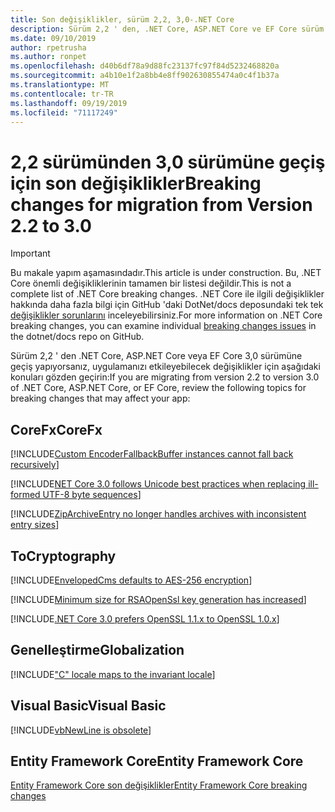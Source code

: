 ```yaml
---
title: Son değişiklikler, sürüm 2,2, 3,0-.NET Core
description: Sürüm 2,2 ' den, .NET Core, ASP.NET Core ve EF Core sürüm 3,0 ' den son değişiklikleri listeler.
ms.date: 09/10/2019
author: rpetrusha
ms.author: ronpet
ms.openlocfilehash: d40b6df78a9d88fc23137fc97f84d5232468820a
ms.sourcegitcommit: a4b10e1f2a8bb4e8ff902630855474a0c4f1b37a
ms.translationtype: MT
ms.contentlocale: tr-TR
ms.lasthandoff: 09/19/2019
ms.locfileid: "71117249"
---
```

# <a name="breaking-changes-for-migration-from-version-22-to-30"></a><span data-ttu-id="d1f64-103">2,2 sürümünden 3,0 sürümüne geçiş için son değişiklikler</span><span class="sxs-lookup"><span data-stu-id="d1f64-103">Breaking changes for migration from Version 2.2 to 3.0</span></span>

> [!IMPORTANT]
> <span data-ttu-id="d1f64-104">Bu makale yapım aşamasındadır.</span><span class="sxs-lookup"><span data-stu-id="d1f64-104">This article is under construction.</span></span> <span data-ttu-id="d1f64-105">Bu, .NET Core önemli değişikliklerinin tamamen bir listesi değildir.</span><span class="sxs-lookup"><span data-stu-id="d1f64-105">This is not a complete list of .NET Core breaking changes.</span></span> <span data-ttu-id="d1f64-106">.NET Core ile ilgili değişiklikler hakkında daha fazla bilgi için GitHub 'daki DotNet/docs deposundaki tek tek [değişiklikler sorunlarını](https://github.com/dotnet/docs/issues?q=is%3Aissue+is%3Aopen+label%3Abreaking-change) inceleyebilirsiniz.</span><span class="sxs-lookup"><span data-stu-id="d1f64-106">For more information on .NET Core breaking changes, you can examine individual [breaking changes issues](https://github.com/dotnet/docs/issues?q=is%3Aissue+is%3Aopen+label%3Abreaking-change) in the dotnet/docs repo on GitHub.</span></span> 

<span data-ttu-id="d1f64-107">Sürüm 2,2 ' den .NET Core, ASP.NET Core veya EF Core 3,0 sürümüne geçiş yapıyorsanız, uygulamanızı etkileyebilecek değişiklikler için aşağıdaki konuları gözden geçirin:</span><span class="sxs-lookup"><span data-stu-id="d1f64-107">If you are migrating from version 2.2 to version 3.0 of .NET Core, ASP.NET Core, or EF Core, review the following topics for breaking changes that may affect your app:</span></span>

## <a name="corefx"></a><span data-ttu-id="d1f64-108">CoreFx</span><span class="sxs-lookup"><span data-stu-id="d1f64-108">CoreFx</span></span>

[!INCLUDE[Custom EncoderFallbackBuffer instances cannot fall back recursively](~/includes/core-changes/corefx/custom-encoderfallbackbuffer-cannot-be-recursive.md)]

[!INCLUDE[NET Core 3.0 follows Unicode best practices when replacing ill-formed UTF-8 byte sequences](~/includes/core-changes/corefx/net-core-3-0-follows-unicode-utf8-best-practices.md)]

[!INCLUDE[ZipArchiveEntry no longer handles archives with inconsistent entry sizes](~/includes/core-changes/corefx/ziparchiveentry-and-inconsistent-entry-sizes.md)]

## <a name="cryptography"></a><span data-ttu-id="d1f64-109">To</span><span class="sxs-lookup"><span data-stu-id="d1f64-109">Cryptography</span></span>

[!INCLUDE[EnvelopedCms defaults to AES-256 encryption](~/includes/core-changes/cryptography/envelopedcms-defaults-to-aes256.md)]

[!INCLUDE[Minimum size for RSAOpenSsl key generation has increased](~/includes/core-changes/cryptography/minimum-rsaopenssl-key-size-change.md)]

[!INCLUDE[.NET Core 3.0 prefers OpenSSL 1.1.x to OpenSSL 1.0.x](~/includes/core-changes/cryptography/net-core-3-0-prefers-openssl-1-1-x.md)]

## <a name="globalization"></a><span data-ttu-id="d1f64-110">Genelleştirme</span><span class="sxs-lookup"><span data-stu-id="d1f64-110">Globalization</span></span>

[!INCLUDE["C" locale maps to the invariant locale](~/includes/core-changes/globalization/c-locale-maps-to-invariant-locale.md)]

## <a name="visual-basic"></a><span data-ttu-id="d1f64-111">Visual Basic</span><span class="sxs-lookup"><span data-stu-id="d1f64-111">Visual Basic</span></span>

[!INCLUDE[vbNewLine is obsolete](~/includes/core-changes/visualbasic/vbnewline-is-obsolete.md)]

## <a name="entity-framework-core"></a><span data-ttu-id="d1f64-112">Entity Framework Core</span><span class="sxs-lookup"><span data-stu-id="d1f64-112">Entity Framework Core</span></span>

[<span data-ttu-id="d1f64-113">Entity Framework Core son değişiklikler</span><span class="sxs-lookup"><span data-stu-id="d1f64-113">Entity Framework Core breaking changes</span></span>](/ef/core/what-is-new/ef-core-3.0/breaking-changes)
